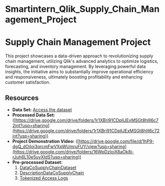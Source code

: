 # Smartintern_Qlik_Supply_Chain_Management_Project
# Supply Chain Management Project

This project showcases a data-driven approach to revolutionizing supply chain management, utilizing Qlik's advanced analytics to optimize logistics, forecasting, and inventory management. By leveraging powerful data insights, the initiative aims to substantially improve operational efficiency and responsiveness, ultimately boosting profitability and enhancing customer satisfaction.

## Resources

- **Data Set:** [Access the dataset]([https://drive.google.com/drive/folders/1rwKSarXyTdjZ9AbDVWxhiJvQw5kWwBDj?usp=sharing](https://drive.google.com/drive/folders/1s1OhuV1LlzxDYMthkx1Rly7fZUgQ8r4e?usp=sharing))
- **Processed Data Set:** ([https://drive.google.com/drive/folders/1r1XBri91CDpllJExMSGt8hlll6c72jnt?usp=sharing](https://drive.google.com/drive/folders/1r1XBri91CDpllJExMSGt8hlll6c72jnt?usp=sharing))
- **Project Demonstration Video:** ([https://drive.google.com/file/d/1hP9-dgQ_dOiIoj3qrcmFwVXpWUmruFUY/view?usp=sharing](https://drive.google.com/drive/folders/16WpDzloiX8aOk8i-rJuh6L10e5uyXIdS?usp=sharing))
- **Pre-processed Dataset:**
  1. [DataCoSupplyChainDataset](https://ekh4fi2owbyap7d.sg.qlikcloud.com/dataset/666556a91e8a92a06d558268)
  2. [DescriptionDataCoSupplyChain](https://ekh4fi2owbyap7d.sg.qlikcloud.com/dataset/66655666aaf2f59fffeae2fe)
  3. [Tokenized Access Logs](https://ekh4fi2owbyap7d.sg.qlikcloud.com/dataset/666556a9aaf2f59fffeae31a)
